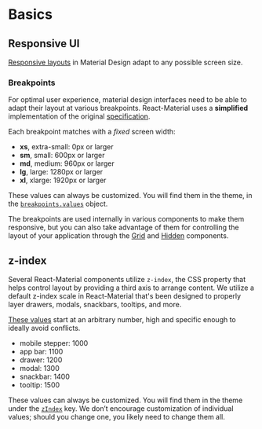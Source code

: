 # Basics

## Responsive UI

[Responsive layouts](https://material.io/guidelines/layout/responsive-ui.html) in Material Design adapt to any possible screen size.

### Breakpoints

For optimal user experience, material design interfaces need to be able to adapt their layout at various breakpoints.
React-Material uses a **simplified** implementation of the original [specification](https://material.io/guidelines/layout/responsive-ui.html#responsive-ui-breakpoints).

Each breakpoint matches with a *fixed* screen width:
- **xs**, extra-small: 0px or larger
- **sm**, small: 600px or larger
- **md**, medium: 960px or larger
- **lg**, large: 1280px or larger
- **xl**, xlarge: 1920px or larger

These values can always be customized.
You will find them in the theme, in the [`breakpoints.values`](/customization/default-theme?expend-path=$.breakpoints.values) object.

The breakpoints are used internally in various components to make them responsive,
but you can also take advantage of them
for controlling the layout of your application through the [Grid](/layout/grid) and
[Hidden](/layout/hidden) components.

## z-index

Several React-Material components utilize `z-index`, the CSS property that helps control layout by providing a third axis to arrange content.
We utilize a default z-index scale in React-Material that's been designed to properly layer drawers,
modals, snackbars, tooltips, and more.

[These values](http://git.dev.sh.ctripcorp.com/sixthquake/react-material/blob/v1-beta/packages/material-ui/src/styles/zIndex.js) start at an arbitrary number, high and specific enough to ideally avoid conflicts.

- mobile stepper: 1000
- app bar: 1100
- drawer: 1200
- modal: 1300
- snackbar: 1400
- tooltip: 1500

These values can always be customized.
You will find them in the theme under the [`zIndex`](/customization/default-theme?expend-path=$.zIndex) key.
We don’t encourage customization of individual values; should you change one, you likely need to change them all.

